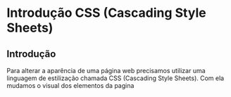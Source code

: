 # Introdução CSS (Cascading Style Sheets)

## Introdução

Para alterar a aparência de uma página web precisamos utilizar uma linguagem de estilização chamada CSS (Cascading Style Sheets). Com ela mudamos o visual dos elementos da pagina